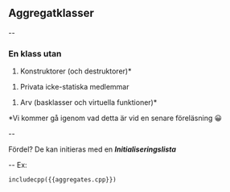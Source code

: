 ## Aggregatklasser

--

### En klass utan
1. Konstruktorer (och destruktorer)*
<!-- .element: class="fragment" -->
1. Privata icke-statiska medlemmar
<!-- .element: class="fragment" -->
1. Arv (basklasser och virtuella funktioner)*
<!-- .element: class="fragment" -->

*Vi kommer gå igenom vad detta är vid en senare föreläsning 😀
<!-- .element: class="fragment" -->

--

Fördel? De kan initieras med en ***Initialiseringslista***

--
Ex:
```cpp[|1|2|5]
includecpp({{aggregates.cpp}})
```